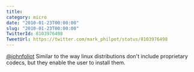 ```yaml
---
title: 
category: micro
date: "2010-01-23T00:00:00"
slug: "2010-01-23T00:00:00"
TwitterId: 8103976498
TweetUrl: https://twitter.com/mark_philpot/status/8103976498
---
```


[@johnfoliot](https://twitter.com/johnfoliot) Similar to the way linux
distributions don't include proprietary codecs, but they enable the user to
install them.
